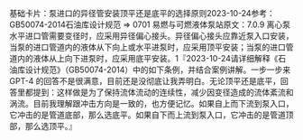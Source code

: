 

基础卡片：泵进口的异径管安装顶平还是底平的选择原则2023-10-24参考：GB50074-2014石油库设计规范 => 0701 易燃与可燃液体泵站原文：7.0.9 离心泵水平进口管需要变径时，应采用异径偏心接头。异径偏心接头应靠近泵入口安装，当泵的进口管道内的液体从下向上或水平进泵时，应采用顶平安装；当泵的进口管道内的液体从上向下进泵时，应采用底平安装。1『2023-10-24请详细解释《石油库设计规范》（GB50074-2014）中的如下条例，并结合案例讲解。一步一步来GPT-4 的回答不是很满意，目前还是没彻底让我弄明白。无论顶平还是底平，回答里都提到：这样做是为了保持流体流动的连续性，减少因变径造成的流体紊流和涡流。目前我理解跟冲击方向是一致的，也方便记忆。如果自上而下流到泵入口，它冲击的是管道底部，那么选底平。如果自下而上流到泵入口，它冲击的是管道顶部，那么选顶平。』